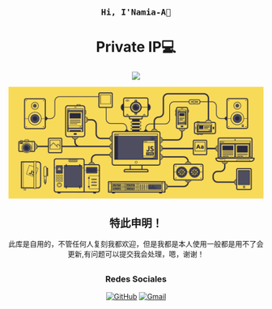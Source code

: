 <h3 align="center"><samp> Hi, I'Namia-A👋 </samp></h4> 
<h1 align="center">Private IP💻</h1>
<p align="center"><img align="center"  width="182" src="https://komarev.com/ghpvc/?username=DeveloperMDCM&color=green&label=DeveloperMDCM%20profile%20views"/></p> 
<p align="center"><a href=#><img src="header.gif"></a></p> 
<div align="center">

  ## 特此申明！
此库是自用的，不管任何人复刻我都欢迎，但是我都是本人使用一般都是用不了会更新,有问题可以提交我会处理，嗯，谢谢！
##
### Redes Sociales

[![GitHub](https://img.shields.io/badge/-GitHub-181717?style=flat&logo=GitHub&logoColor=white)](https://github.com/Namia-X/OpenWrt-X)
[![Gmail](https://img.shields.io/badge/-Gmail-D14836?style=flat&logo=Gmail&logoColor=white)](mailto:kmy258855@gmail.com)

</div>

